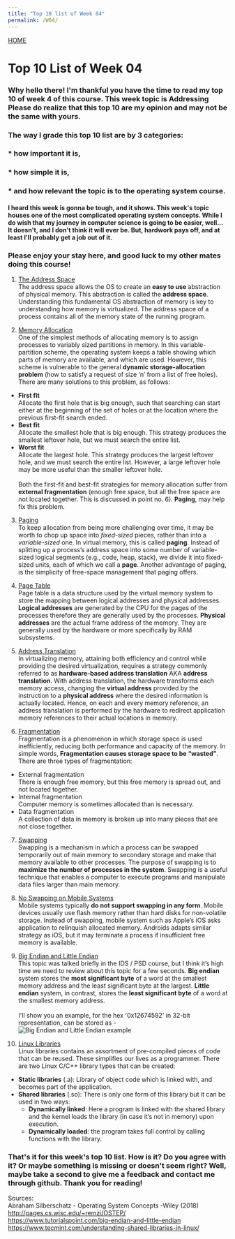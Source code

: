 ```yaml
---
title: "Top 10 list of Week 04"
permalink: /W04/
---
```


[HOME](../)

# Top 10 List of Week 04

### Why hello there! I'm thankful you have the time to read my top 10 of week 4 of this course. This week topic is **Addressing** Please do realize that this top 10 are my opinion and may not be the same with yours. 
### The way I grade this top 10 list are by 3 categories:
### * how important it is,
### * how simple it is,
### * and how relevant the topic is to the operating system course.
#### I heard this week is gonna be tough, and it shows. This week's topic houses one of the most complicated operating system concepts. While I do wish that my journey in computer science is going to be easier, well... It doesn't, and I don't think it will ever be. But, hardwork pays off, and at least I'll probably get a job out of it. 
### Please enjoy your stay here, and good luck to my other mates doing this course!

1. [The Address Space](http://pages.cs.wisc.edu/~remzi/OSTEP/vm-intro.pdf) <br>
The address space allows the OS to create an **easy to use** abstraction of physical memory. This abstraction is called the **address space**. Understanding this fundamental OS abstraction of memory is key to understanding how memory is virtualized. The address space of a process contains all of the memory state of the running program.

2. [Memory Allocation](https://www.guru99.com/os-memory-management.html) <br>
One of the simplest methods of allocating memory is to assign processes to variably sized partitions in memory. In this variable-partition scheme, the operating system keeps a table showing which parts of memory are available, and which are used. However, this scheme is vulnerable to the general **dynamic storage-allocation problem** (how to satisfy a request of size ‘n’ from a list of free holes). There are many solutions to this problem, as follows:
- **First fit** <br> Allocate the first hole that is big enough, such that searching can start either at the beginning of the set of holes or at the location where the previous first-fit search ended. 
- **Best fit** <br> Allocate the smallest hole that is big enough. This strategy produces the smallest leftover hole, but we must search the entire list.
- **Worst fit** <br> Allocate the largest hole. This strategy produces the largest leftover hole, and we must search the entire list. However, a large leftover hole may be more useful than the smaller leftover hole. <br> <br>
Both the first-fit and best-fit strategies for memory allocation suffer from **external fragmentation** (enough free space, but all the free space are not located together. This is discussed in point no. 6). **Paging**, may help fix this problem.

3. [Paging](http://pages.cs.wisc.edu/~remzi/OSTEP/vm-paging.pdf) <br>
To keep allocation from being more challenging over time, it may be worth to chop up space into _fixed-sized_ pieces, rather than into a _variable-sized_ one. In virtual memory, this is called **paging**. Instead of splitting up a process’s address space into some number of variable-sized logical segments (e.g., code, heap, stack), we divide it into fixed-sized units, each of which we call a **page**. Another advantage of paging, is the simplicity of free-space management that paging offers.

4. [Page Table](https://www.javatpoint.com/os-page-table) <br>
Page table is a data structure used by the virtual memory system to store the mapping between logical addresses and physical addresses. **Logical addresses** are generated by the CPU for the pages of the processes therefore they are generally used by the processes. **Physical addresses** are the actual frame address of the memory. They are generally used by the hardware or more specifically by RAM subsystems.

5. [Address Translation](http://pages.cs.wisc.edu/~remzi/OSTEP/vm-mechanism.pdf) <br>
In virtualizing memory, attaining both efficiency and control while providing the desired virtualization, requires a strategy commonly referred to as **hardware-based address translation** AKA **address translation**. With address translation, the hardware transforms each memory access, changing the **virtual address** provided by the instruction to a **physical address** where the desired information is actually located. Hence, on each and every memory reference, an address translation is performed by the hardware to redirect application memory references to their actual locations in memory.

6. [Fragmentation](https://en.wikipedia.org/wiki/Fragmentation_(computing)) <br>
Fragmentation is a phenomenon in which storage space is used inefficiently, reducing both performance and capacity of the memory. In simple words, **Fragmentation causes storage space to be “wasted”**. There are three types of fragmentation:
- External fragmentation <br> There is enough free memory, but this free memory is spread out, and not located together.
- Internal fragmentation <br> Computer memory is sometimes allocated than is necessary.
- Data fragmentation <br> A collection of data in memory is broken up into many pieces that are not close together.

7. [Swapping](https://ostoday.org/other/what-is-swapping-in-operating-system.html) <br>
Swapping is a mechanism in which a process can be swapped temporarily out of main memory to secondary storage and make that memory available to other processes. The purpose of swapping is to **maximize the number of processes in the system**. Swapping is a useful technique that enables a computer to execute programs and manipulate data files larger than main memory.

8. [No Swapping on Mobile Systems](https://prepinsta.com/operating-systems/swapping/) <br>
Mobile systems typically **do not support swapping in any form**. Mobile devices usually use flash memory rather than hard disks for non-volatile storage. Instead of swapping, mobile system such as Apple’s iOS asks application to relinquish allocated memory. Androids adapts similar strategy as iOS, but it may terminate a process if insufficient free memory is available.

9. [Big Endian and Little Endian](https://en.wikipedia.org/wiki/Endianness) <br>
This topic was talked briefly in the IDS / PSD course, but I think it’s high time we need to review about this topic for a few seconds. **Big endian** system stores the **most significant byte** of a word at the smallest memory address and the least significant byte at the largest. **Little endian** system, in contrast, stores the **least significant byte** of a word at the smallest memory address. <br> <br> I'll show you an example, for the hex '0x12674592' in 32-bit representation, can be stored as -
![Big Endian and Little Endian example](https://www.tutorialspoint.com/assets/questions/media/29471/5.jpg)

10. [Linux Libraries](http://www.yolinux.com/TUTORIALS/LibraryArchives-StaticAndDynamic.html) <br>
Linux libraries contains an assortment of pre-compiled pieces of code that can be reused. These simplifies our lives as a programmer. There are two Linux C/C++ library types that can be created:
- **Static libraries** (.a): Library of object code which is linked with, and becomes part of the application.
- **Shared libraries** (.so): There is only one form of this library but it can be used in two ways:
  - **Dynamically linked**: Here a program is linked with the shared library and the kernel loads the library (in case it’s not in memory) upon execution.
  - **Dynamically loaded**: the program takes full control by calling functions with the library.


### That's it for this week's top 10 list. How is it? Do you agree with it? Or maybe something is missing or doesn't seem right? Well, maybe take a second to give me a feedback and contact me through github. Thank you for reading!

Sources: <br>
Abraham Silberschatz - Operating System Concepts -Wiley (2018) <br>
http://pages.cs.wisc.edu/~remzi/OSTEP/ <br>
https://www.tutorialspoint.com/big-endian-and-little-endian <br>
https://www.tecmint.com/understanding-shared-libraries-in-linux/ <br>
